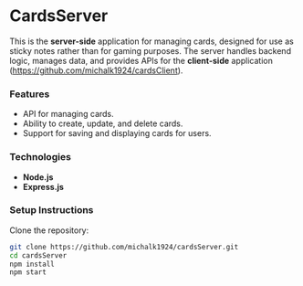 # CardsServer  
This is the **server-side** application for managing cards, designed for use as sticky notes rather than for gaming purposes. The server handles backend logic, manages data, and provides APIs for the **client-side** application (https://github.com/michalk1924/cardsClient).

### Features  
- API for managing cards.  
- Ability to create, update, and delete cards.  
- Support for saving and displaying cards for users.
  
### Technologies  
- **Node.js**  
- **Express.js**
  
### Setup Instructions  
  Clone the repository:  
   ```bash
   git clone https://github.com/michalk1924/cardsServer.git
   cd cardsServer
   npm install
   npm start
